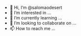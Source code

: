 - 👋 Hi, I’m @salomaodesert
- 👀 I’m interested in ...
- 🌱 I’m currently learning ...
- 💞️ I’m looking to collaborate on ...
- 📫 How to reach me ...

<!---
salomaodesert/salomaodesert is a ✨ special ✨ repository because its `README.md` (this file) appears on your GitHub profile.
You can click the Preview link to take a look at your changes.
--->
